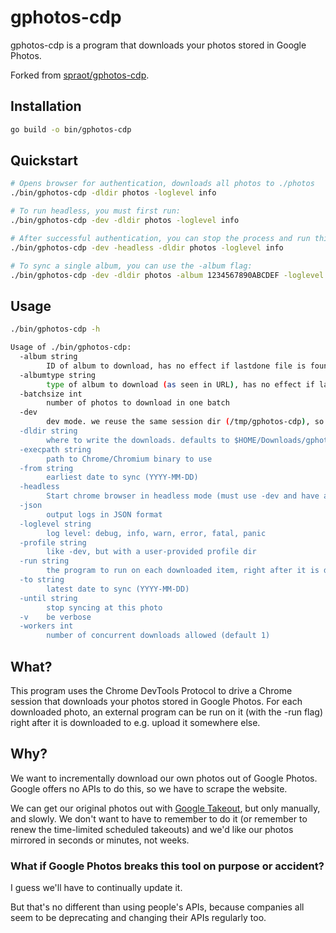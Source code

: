 # gphotos-cdp

gphotos-cdp is a program that downloads your photos stored in Google Photos.

Forked from [spraot/gphotos-cdp](https://github.com/spraot/gphotos-cdp).

## Installation

```sh
go build -o bin/gphotos-cdp
```

## Quickstart

```sh
# Opens browser for authentication, downloads all photos to ./photos
./bin/gphotos-cdp -dldir photos -loglevel info

# To run headless, you must first run:
./bin/gphotos-cdp -dev -dldir photos -loglevel info

# After successful authentication, you can stop the process and run this instead:
./bin/gphotos-cdp -dev -headless -dldir photos -loglevel info

# To sync a single album, you can use the -album flag:
./bin/gphotos-cdp -dev -dldir photos -album 1234567890ABCDEF -loglevel info
```

## Usage

```sh
./bin/gphotos-cdp -h

Usage of ./bin/gphotos-cdp:
  -album string
        ID of album to download, has no effect if lastdone file is found or if -start contains full URL
  -albumtype string
        type of album to download (as seen in URL), has no effect if lastdone file is found or if -start contains full URL (default "album")
  -batchsize int
        number of photos to download in one batch
  -dev
        dev mode. we reuse the same session dir (/tmp/gphotos-cdp), so we don't have to auth at every run.
  -dldir string
        where to write the downloads. defaults to $HOME/Downloads/gphotos-cdp.
  -execpath string
        path to Chrome/Chromium binary to use
  -from string
        earliest date to sync (YYYY-MM-DD)
  -headless
        Start chrome browser in headless mode (must use -dev and have already authenticated).
  -json
        output logs in JSON format
  -loglevel string
        log level: debug, info, warn, error, fatal, panic
  -profile string
        like -dev, but with a user-provided profile dir
  -run string
        the program to run on each downloaded item, right after it is dowloaded. It is also the responsibility of that program to remove the downloaded item, if desired.
  -to string
        latest date to sync (YYYY-MM-DD)
  -until string
        stop syncing at this photo
  -v    be verbose
  -workers int
        number of concurrent downloads allowed (default 1)
```

## What?

This program uses the Chrome DevTools Protocol to drive a Chrome session that downloads your photos stored in Google Photos. For each downloaded photo, an external program can be run on it (with the -run flag) right after it is downloaded to e.g. upload it somewhere else.

## Why?

We want to incrementally download our own photos out of Google Photos. Google offers no APIs to do this, so we have to scrape the website.

We can get our original photos out with [Google Takeout](https://takeout.google.com/), but only manually, and slowly. We don't want to have to remember to do it (or remember to renew the time-limited scheduled takeouts) and we'd like our photos mirrored in seconds or minutes, not weeks.

### What if Google Photos breaks this tool on purpose or accident?

I guess we'll have to continually update it.

But that's no different than using people's APIs, because companies all seem to be deprecating and changing their APIs regularly too.
